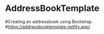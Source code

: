 # AddressBookTemplate
#Creating an addressbook using Bootstrap.
#https://addressbooktemplate.netlify.app/
